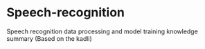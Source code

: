 # Speech-recognition
Speech recognition data processing and model training knowledge summary (Based on the kadli)
